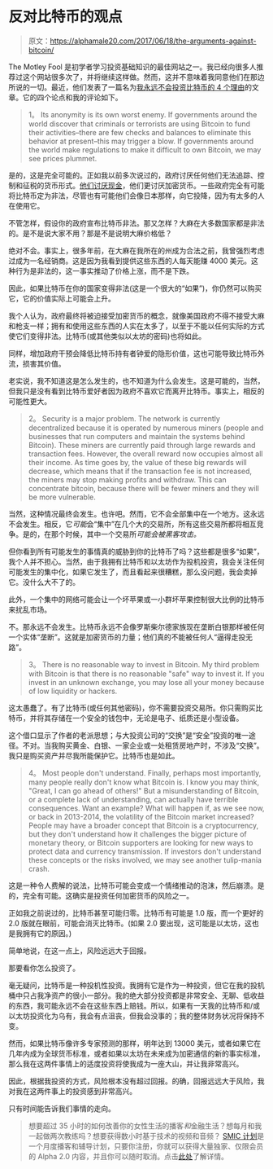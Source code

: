 # 反对比特币的观点

> 原文：<https://alphamale20.com/2017/06/18/the-arguments-against-bitcoin/>

The Motley Fool 是初学者学习投资基础知识的最佳网站之一。我已经向很多人推荐过这个网站很多次了，并将继续这样做。然而，这并不意味着我同意他们在那边所说的一切。最近，他们发表了一篇名为[我永远不会投资比特币的 4 个理由](https://www.fool.com/investing/2017/06/14/4-reasons-why-ill-never-invest-in-bitcoin-and-you.aspx)的文章。它的四个论点和我的评论如下。

> 1。 Its anonymity is its own worst enemy. If governments around the world discover that criminals or terrorists are using Bitcoin to fund their activities–there are few checks and balances to eliminate this behavior at present–this may trigger a blow. If governments around the world make regulations to make it difficult to own Bitcoin, we may see prices plummet.

是的，这是完全可能的。正如我以前多次说过的，政府讨厌任何他们无法追踪、控制和征税的货币形式。[他们讨厌现金](https://calebjonesblog.com/the-war-on-cash/)，他们更讨厌加密货币。一些政府完全有可能将比特币定为非法，尽管也有可能他们会像日本那样，向它投降，因为有太多的人在使用它。

不管怎样，假设你的政府宣布比特币非法。那又怎样？大麻在大多数国家都是非法的。是不是说大家不用？那是不是说明大麻价格低？

绝对不会。事实上，很多年前，在大麻在我所在的州成为合法之前，我曾强烈考虑过成为一名经销商。这是因为我看到提供这些东西的人每天能赚 4000 美元。这种行为是非法的，这一事实推动了价格上涨，而不是下跌。

因此，如果比特币在你的国家变得非法(这是一个很大的“如果”)，你仍然可以购买它，它的价值实际上可能会上升。

我个人认为，政府最终将被迫接受加密货币的概念，就像美国政府不得不接受大麻和枪支一样；拥有和使用这些东西的人实在太多了，以至于不能以任何实际的方式使它们变得非法。比特币(或其他类似以太坊的密码)也将如此。

同样，增加政府干预会降低比特币持有者钟爱的隐形价值，这也可能导致比特币外流，损害其价值。

老实说，我不知道这是怎么发生的，也不知道为什么会发生。这是可能的，当然，但我只是没有看到比特币爱好者因为政府不喜欢它而离开比特币。事实上，相反的可能性更大。

> 2。 Security is a major problem. The network is currently decentralized because it is operated by numerous miners (people and businesses that run computers and maintain the systems behind Bitcoin). These miners are currently paid through large rewards and transaction fees. However, the overall reward now occupies almost all their income. As time goes by, the value of these big rewards will decrease, which means that if the transaction fee is not increased, the miners may stop making profits and withdraw. This can concentrate bitcoin, because there will be fewer miners and they will be more vulnerable.

当然，这种情况最终会发生。也许吧。然而，它不会全部集中在一个地方。这永远不会发生。相反，它*可能*会“集中”在几个大的交易所，所有这些交易所都将相互竞争。是的，在那个时候，其中一个交易所*可能会被黑客攻击。*

但你看到所有可能发生的事情真的威胁到你的比特币了吗？这些都是很多“如果”，我个人并不担心。当然，由于我拥有比特币和以太坊作为投机投资，我会关注任何可能发生的集中化，如果它发生了，而且看起来很糟糕，那么没问题，我会卖掉它。没什么大不了的。

此外，一个集中的网络可能会让一个坏苹果或一小群坏苹果控制很大比例的比特币来扰乱市场。

不。那永远不会发生。比特币永远不会像罗斯柴尔德家族现在垄断白银那样被任何一个实体“垄断”。这就是加密货币的力量；他们真的不能被任何人“逼得走投无路”。

> 3。 There is no reasonable way to invest in Bitcoin. My third problem with Bitcoin is that there is no reasonable "safe" way to invest it. If you invest in an unknown exchange, you may lose all your money because of low liquidity or hackers.

这太愚蠢了。有了比特币(或任何其他密码)，你不需要投资交易所。你只需购买比特币，并将其存储在一个安全的钱包中，无论是电子、纸质还是小型设备。

这个借口显示了作者的老派思想；与大投资公司的“交换”是“安全”投资的唯一途径。不对。当我购买黄金、白银、一家企业或一处租赁房地产时，不涉及“交换”。我只是购买资产并尽我所能保护它。比特币也是如此。

> 4。 Most people don't understand. Finally, perhaps most importantly, many people really don't know what Bitcoin is. I know you may think, "Great, I can go ahead of others!" But a misunderstanding of Bitcoin, or a complete lack of understanding, can actually have terrible consequences. Want an example? What will happen if, as we see now, or back in 2013-2014, the volatility of the Bitcoin market increased? People may have a broader concept that Bitcoin is a cryptocurrency, but they don't understand how it challenges the bigger picture of monetary theory, or Bitcoin supporters are looking for new ways to protect data and currency transmission. If investors don't understand these concepts or the risks involved, we may see another tulip-mania crash.

这是一种令人费解的说法，比特币可能会变成一个情绪推动的泡沫，然后崩溃。是的，完全有可能。这确实是投资任何加密货币的风险之一。

正如我之前说过的，比特币甚至可能归零。比特币有可能是 1.0 版，而一个更好的 2.0 版就在眼前，可能会消灭比特币。(如果 2.0 要出现，这可能是以太坊，这也是我拥有它的原因。)

简单地说，在这一点上，风险远远大于回报。

那要看你怎么投资了。

毫无疑问，比特币是一种投机性投资。我拥有它是作为一种投资，但它在我的投机桶中只占我净资产的很小一部分。我的绝大部分投资都是非常安全、无聊、低收益的东西，我可能永远不会在这些东西上赔钱。所以，如果有一天我的比特币和/或以太坊投资化为乌有，我会有点沮丧，但我会没事的；我的整体财务状况将保持不变。

然而，如果比特币像许多专家预测的那样，明年达到 13000 美元，或者如果它在几年内成为全球货币标准，或者如果以太坊在未来成为加密通信的新的事实标准，那么我在这两件事情上的适度投资将使我成为一座大山，并让我非常高兴。

因此，根据我投资的方式，风险根本没有超过回报。的确，回报远远大于风险，我对我在这两件事上的投资感到非常高兴。

只有时间能告诉我们事情的走向。

> 想要超过 35 小时的如何改善你的女性生活的播客*和*金融生活？想每月和我一起做两次教练吗？想要获得数小时基于技术的视频和音频？ [SMIC 计划](https://alphamale20.kartra.com/page/vIL17)是一个月度播客和辅导计划，只要你注册，你就可以获得大量独家、仅限会员的 Alpha 2.0 内容，并且你可以随时取消。点击[此处](https://alphamale20.kartra.com/page/vIL17)了解详情。
> 
> 